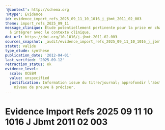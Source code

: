 ```yaml
---
'@context': http://schema.org
'@type': Evidence
id: evidence_import_refs_2025_09_11_10_1016_j_jbmt_2011_02_003
theme: import_refs_2025_09_11
message_clinique: Étude potentiellement pertinente pour la prise en charge musculosquelettique;
  à intégrer avec le contexte clinique.
doi_url: https://doi.org/10.1016/j.jbmt.2011.02.003
sources_snapshot: _audit/evidence_import_refs_2025_09_11_10_1016_j_jbmt_2011_02_003.json
statut: valide
type_etude: synthese
publication_date: '2012-04-01'
last_verified: '2025-09-12'
retraction_status: ok
evidence_level:
  scale: OCEBM
  value: unspecified
  justification: Information issue du titre/journal; approfondir l'abstract pour précision;
    niveau de preuve à préciser.
---
```

# Evidence Import Refs 2025 09 11 10 1016 J Jbmt 2011 02 003

